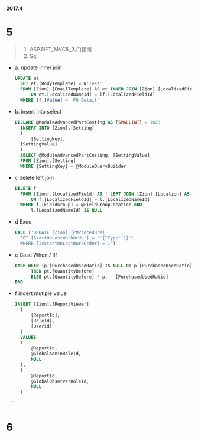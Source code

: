 #### 2017.4

# 5
> 1. ASP.NET_MVC5_入门指南
> 2. Sql
  - a. update inner join
    ``` sql
    UPDATE et
	  SET et.[BodyTemplate] = N'Test'
	  FROM [Zion].[EmailTemplate] AS et INNER JOIN [Zion].[LocalizedField] lf
		  ON et.[LocalizedNameId] = lf.[LocalizedFieldId]
	  WHERE lf.[Value] = 'PO Detail'
    ```
  - b. insert into select
    ``` sql
    DECLARE @ModuleAdvancedPartCosting AS [SMALLINT] = 1023
	  INSERT INTO [Zion].[Setting]
	  (
		  [SettingKey],
      [SettingValue]
	  )
	  SELECT @ModuleAdvancedPartCosting, [SettingValue]
	  FROM [Zion].[Setting]
	  WHERE [SettingKey] = @ModuleQueryBuilder
    ```
  - c delete left join
    ``` sql
    DELETE f
	  FROM [Zion].[LocalizedField] AS f LEFT JOIN [Zion].[Location] AS l
		  ON f.[LocalizedFieldId] = l.[LocalizedNameId]
	  WHERE f.[FieldGroup] = @FieldGroupLocation AND
		  l.[LocalizedNameId] IS NULL
    ```
  - d Exec
    ``` sql
    EXEC ('UPDATE [Zion].[PMProcedure]
	  SET [StartOnLastWorkOrder] = ''{"Type":1}''
	  WHERE [IsStartOnLastWorkOrder] = 1')
    ```
  - e Case When / IIf 
    ``` sql
    CASE WHEN (p.[PurchasedUsedRatio] IS NULL OR p.[PurchasedUsedRatio] = 0) 
          THEN pt.[QuantityBefore] 
          ELSE pt.[QuantityBefore] * p.   [PurchasedUsedRatio] 
    END
    ```
  
  - f indert mutiple value
    ``` sql
    INSERT [Zion].[ReportViewer]
	  (
		  [ReportId],
		  [RoleId],
		  [UserId]
	  )
	  VALUES
	  (
		  @ReportId,
		  @GlobalAdminRoleId,
		  NULL
	  ),
	  (
		  @ReportId,
		  @GlobalObserverRoleId,
		  NULL
	  )
    ``` 

# 6
